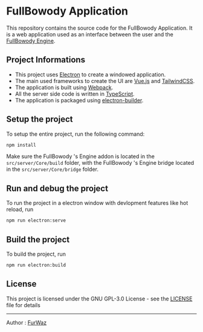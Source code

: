 # FullBowody Application
This repository contains the source code for the FullBowody Application.
It is a web application used as an interface between the user and
the [FullBowody Engine](https://github.com/FullBowody/Engine).

## Project Informations
- This project uses [Electron](https://www.electronjs.org/) to create a windowed application.
- The main used frameworks to create the UI are [Vue.js](https://vuejs.org/) and [TailwindCSS](https://tailwindcss.com/).
- The application is built using [Webpack](https://webpack.js.org/).
- All the server side code is written in [TypeScript](https://www.typescriptlang.org/).
- The application is packaged using [electron-builder](https://www.electron.build/).

## Setup the project
To setup the entire project, run the following command:
```bash
npm install
```
Make sure the FullBowody 's Engine addon is located in the `src/server/Core/build` folder,
with the FullBowody 's Engine bridge located in the `src/server/Core/bridge` folder.

## Run and debug the project
To run the project in a electron window 
with devlopment features like hot reload, run
```bash
npm run electron:serve
```

## Build the project
To build the project, run
```bash
npm run electron:build
```

## License
This project is licensed under the GNU GPL-3.0 License - see the [LICENSE](LICENSE) file for details

---
Author : [FurWaz](https://github.com/furwaz)